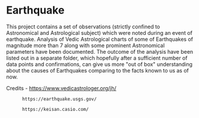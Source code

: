 # Earthquake
This project contains a set of observations (strictly confined to Astronomical and Astrological subject) which were noted during an event of earthquake. Analysis of Vedic Astrological charts of some of Earthquakes of magnitude more than 7 along with some prominent Astronomical parameters have been documented. The outcome of the analysis have been listed out in a separate folder, which hopefully after a sufficient number of data points and confirmations, can give us more "out of box" understanding about the causes of Earthquakes comparing to the facts known to us as of now.


Credits - https://www.vedicastrologer.org/jh/

          https://earthquake.usgs.gov/
          
          https://keisan.casio.com/
